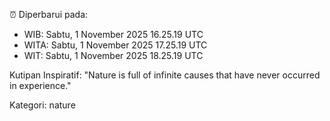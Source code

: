 ⏰ Diperbarui pada:
- WIB: Sabtu, 1 November 2025 16.25.19 UTC
- WITA: Sabtu, 1 November 2025 17.25.19 UTC
- WIT: Sabtu, 1 November 2025 18.25.19 UTC

Kutipan Inspiratif:
"Nature is full of infinite causes that have never occurred in experience."


Kategori: nature

